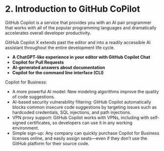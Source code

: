 # 2. Introduction to GitHub CoPilot

GitHub Copilot is a service that provides you with an AI pair programmer that works with all of the popular programming languages and dramatically accelerates overall developer productivity.

GitHub Copilot X extends past the editor and into a readily accessible AI assistant throughout the entire development life cycle.

- ****A ChatGPT-like experience in your editor with GitHub Copilot Chat****
- ****Copilot for Pull Requests****
- ****AI-generated answers about documentation****
- ****Copilot for the command line interface (CLI)****

Copilot for Business:

- A more powerful AI model: New modeling algorithms improve the quality of code suggestions.
- AI-based security vulnerability filtering: GitHub Copilot automatically blocks common insecure code suggestions by targeting issues such as hardcoded credentials, SQL injections, and path injections.
- VPN proxy support: GitHub Copilot works with VPNs, including with self-signed certificates, so developers can use it in any working environment.
- Simple sign-up: Any company can quickly purchase Copilot for Business licenses online, and easily assign seats—even if they don’t use the GitHub platform for their source code.

